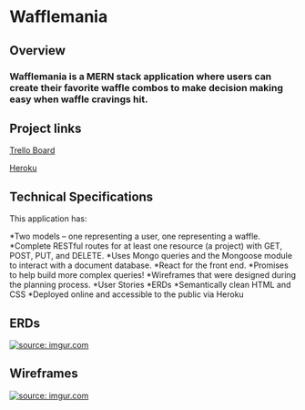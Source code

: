 # Wafflemania
## Overview
### Wafflemania is a MERN stack application where users can create their favorite waffle combos to make decision making easy when waffle cravings hit.

## Project links
[Trello Board](https://trello.com/b/z1PeeXTN/waffle-mania)

[Heroku](https://wafflemania.herokuapp.com/)

## Technical Specifications
This application has:

*Two models – one representing a user, one representing a waffle. 
*Complete RESTful routes for at least one resource (a project) with GET, POST, PUT, and DELETE.
*Uses Mongo queries and the Mongoose module to interact with a document database.
*React for the front end.
*Promises to help build more complex queries!
*Wireframes that were designed during the planning process.
*User Stories
*ERDs
*Semantically clean HTML and CSS
*Deployed online and accessible to the public via Heroku



## ERDs
<a href="https://imgur.com/ddQSRD1"><img src="https://i.imgur.com/ddQSRD1.png" title="source: imgur.com" /></a>

## Wireframes
<a href="https://imgur.com/KLLJHeQ"><img src="https://i.imgur.com/KLLJHeQ.png?1" title="source: imgur.com" /></a>

